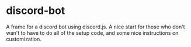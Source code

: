# discord-bot
A frame for a discord bot using discord.js. A nice start for those who don't wan't to have to do all of the setup code, and some nice instructions on customization.
